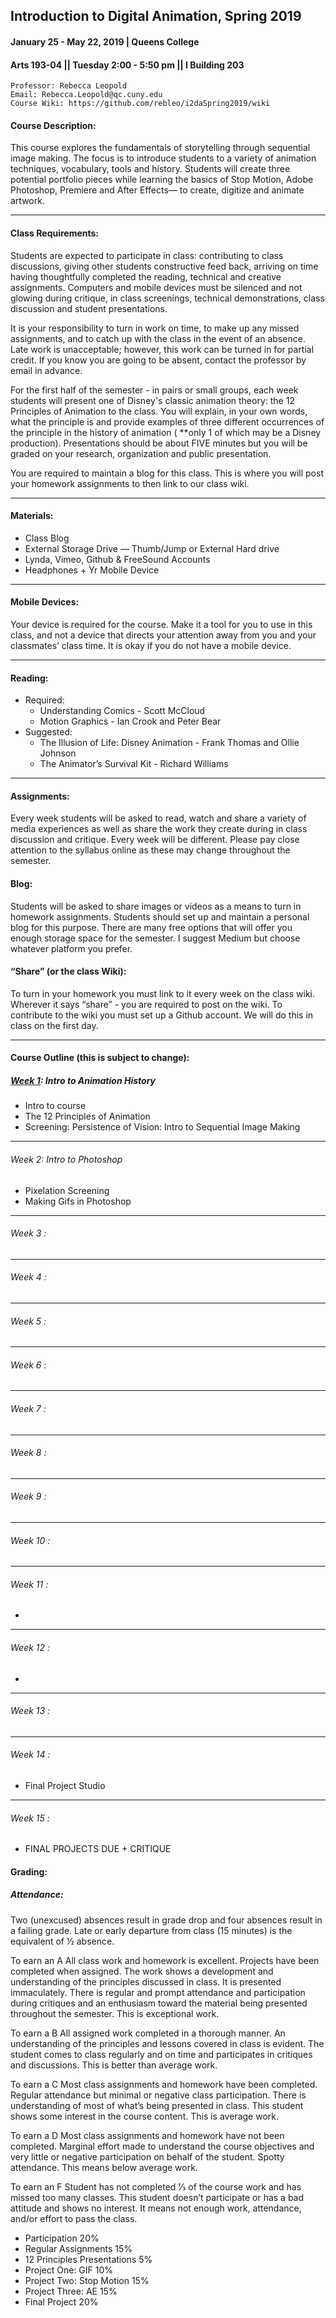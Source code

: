 ## Introduction to Digital Animation, Spring 2019
#### January 25 - May 22, 2019 | Queens College
#### Arts 193-04 || Tuesday 2:00 - 5:50 pm || I Building 203

	Professor: Rebecca Leopold
	Email: Rebecca.Leopold@qc.cuny.edu
	Course Wiki: https://github.com/rebleo/i2daSpring2019/wiki


#### Course Description:
This course explores the fundamentals of storytelling through sequential image making. The focus is to introduce students to a variety of animation techniques, vocabulary, tools and history. Students will create three potential portfolio pieces while learning the basics of Stop Motion, Adobe Photoshop, Premiere and After Effects— to create, digitize and animate artwork. 

---

#### Class Requirements:
Students are expected to participate in class: contributing to class discussions, giving other students constructive feed back, arriving on time having thoughtfully completed the reading, technical and creative assignments. Computers and mobile devices must be silenced and not glowing during critique, in class screenings, technical demonstrations, class discussion and student presentations.

It is your responsibility to turn in work on time, to make up any missed assignments, and to catch up with the class in the event of an absence. Late work is unacceptable; however, this work can be turned in for partial credit. If you know you are going to be absent, contact the professor by email in advance.

For the first half of the semester - in pairs or small groups, each week students will present one of Disney's classic animation theory: the 12 Principles of Animation to the class. You will explain, in your own words, what the principle is and provide examples of three different occurrences of the principle in the history of animation ( **only 1 of which may be a Disney production). Presentations should be about FIVE minutes but you will be graded on your research, organization and public presentation.

You are required to maintain a blog for this class. This is where you will post your homework assignments to then link to our class wiki.

---

#### Materials:
* Class Blog
* External Storage Drive — Thumb/Jump or External Hard drive
* Lynda, Vimeo, Github & FreeSound Accounts
* Headphones + Yr Mobile Device
---
#### Mobile Devices:
Your device is required for the course. Make it a tool for you to use in this class, and not a device that directs your attention away from you and your classmates’ class time. It is okay if you do not have a mobile device.

---
#### Reading:
* Required:
  * Understanding Comics - Scott McCloud
  * Motion Graphics - Ian Crook and Peter Bear
* Suggested:
  * The Illusion of Life: Disney Animation - Frank Thomas and Ollie Johnson
  * The Animator’s Survival Kit - Richard Williams
---
#### Assignments:
Every week students will be asked to read, watch and share a variety of media experiences as well as share the work they create during in class discussion and critique. Every week will be different. Please pay close attention to the syllabus online as these may change throughout the semester.

#### Blog:
Students will be asked to share images or videos as a means to turn in homework assignments. Students should set up and maintain a personal blog for this purpose. There are many free options that will offer you enough storage space for the semester. I suggest Medium but choose whatever platform you prefer.

#### “Share” (or the class Wiki):
To turn in your homework you must link to it every week on the class wiki. Wherever it 		says “share” - you are required to post on the wiki. To contribute to the wiki you must 		set up a Github account. We will do this in class on the first day.

---


#### Course Outline (this is subject to change):
##### [Week 1](): Intro to Animation History
* Intro to course
* The 12 Principles of Animation
* Screening: Persistence of Vision: Intro to Sequential Image Making

---
###### Week 2: Intro to Photoshop
* Pixelation Screening
* Making Gifs in Photoshop

---
###### Week 3 :

---
###### Week 4 :
---
###### Week 5 :

---
###### Week 6 :

---
###### Week 7 :
---
###### Week 8 :
---
###### Week 9 :
---
###### Week 10 :
---
###### Week 11 :
*

---
###### Week 12 :
*
---
###### Week 13 :

---
###### Week 14 :
* Final Project Studio
---
###### Week 15 :
* FINAL PROJECTS DUE + CRITIQUE

#### Grading:
##### Attendance:
Two (unexcused) absences result in grade drop and four absences result in a failing grade. Late or early departure from class (15 minutes) is the equivalent of ½ absence.

To earn an A All class work and homework is excellent. Projects have been completed when assigned. The work shows a development and understanding of the principles discussed in class. It is presented immaculately. There is regular and prompt attendance and participation during critiques and an enthusiasm toward the material being presented throughout the semester. This is exceptional work.

To earn a B All assigned work completed in a thorough manner. An understanding of the principles and lessons covered in class is evident. The student comes to class regularly and on time and participates in critiques and discussions. This is better than average work.

To earn a C Most class assignments and homework have been completed. Regular attendance but minimal or negative class participation. There is understanding of most of what’s being presented in class. This student shows some interest in the course content. This is average work.

To earn a D Most class assignments and homework have not been completed. Marginal effort made to understand the course objectives and very little or negative participation on behalf of the student. Spotty attendance. This means below average work.

To earn an F Student has not completed 1⁄3 of the course work and has missed too many classes. This student doesn’t participate or has a bad attitude and shows no interest. It means not enough work, attendance, and/or effort to pass the class.

* Participation 			20%
* Regular Assignments		15%
* 12 Principles Presentations 	  5%
* Project One: GIF			10%
* Project Two: Stop Motion	15%
* Project Three: AE		15%
* Final Project			20%
